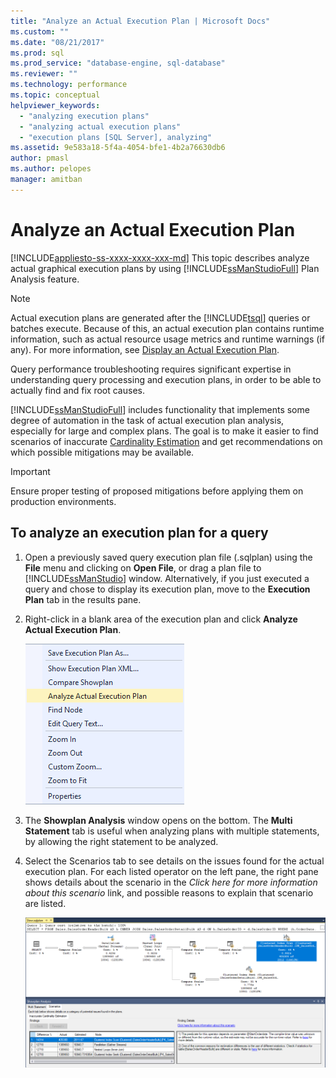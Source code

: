 ```yaml
---
title: "Analyze an Actual Execution Plan | Microsoft Docs"
ms.custom: ""
ms.date: "08/21/2017"
ms.prod: sql
ms.prod_service: "database-engine, sql-database"
ms.reviewer: ""
ms.technology: performance
ms.topic: conceptual
helpviewer_keywords: 
  - "analyzing execution plans"
  - "analyzing actual execution plans"
  - "execution plans [SQL Server], analyzing"
ms.assetid: 9e583a18-5f4a-4054-bfe1-4b2a76630db6
author: pmasl
ms.author: pelopes
manager: amitban
---
```

# Analyze an Actual Execution Plan
[!INCLUDE[appliesto-ss-xxxx-xxxx-xxx-md](../../includes/appliesto-ss-xxxx-xxxx-xxx-md.md)]
This topic describes analyze actual graphical execution plans by using [!INCLUDE[ssManStudioFull](../../includes/ssmanstudiofull-md.md)] Plan Analysis feature. 

> [!NOTE]
> Actual execution plans are generated after the [!INCLUDE[tsql](../../includes/tsql-md.md)] queries or batches execute. Because of this, an actual execution plan contains runtime information, such as actual resource usage metrics and runtime warnings (if any). For more information, see [Display an Actual Execution Plan](../../relational-databases/performance/display-an-actual-execution-plan.md).
  
Query performance troubleshooting requires significant expertise in understanding query processing and execution plans, in order to be able to actually find and fix root causes.

[!INCLUDE[ssManStudioFull](../../includes/ssmanstudiofull-md.md)] includes functionality that implements some degree of automation in the task of actual execution plan analysis, especially for large and complex plans. The goal is to make it easier to find scenarios of inaccurate [Cardinality Estimation](../../relational-databases/performance/cardinality-estimation-sql-server.md) and get recommendations on which possible mitigations may be available.

> [!IMPORTANT]
> Ensure proper testing of proposed mitigations before applying them on production environments.
  
## To analyze an execution plan for a query  
  
1.  Open a previously saved query execution plan file (.sqlplan) using the **File** menu and clicking on **Open File**, or drag a plan file to [!INCLUDE[ssManStudio](../../includes/ssManStudio-md.md)] window. Alternatively, if you just executed a query and chose to display its execution plan, move to the **Execution Plan** tab in the results pane. 

2.  Right-click in a blank area of the execution plan and click **Analyze Actual Execution Plan**. 

    ![Right-click Analyze Actual Execution Plan](../../relational-databases/performance/media/plananalysismenuoption.png "Right-click Analyze Actual Execution Plan")   

3.  The **Showplan Analysis** window opens on the bottom. The **Multi Statement** tab is useful when analyzing plans with multiple statements, by allowing the right statement to be analyzed.

4.  Select the Scenarios tab to see details on the issues found for the actual execution plan. For each listed operator on the left pane, the right pane shows details about the scenario in the *Click here for more information about this scenario* link, and possible reasons to explain that scenario are listed.

    ![Execution Plan Analysis results](../../relational-databases/performance/media/plananalysis-scenarios.png "Execution Plan Analysis results") 
